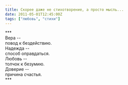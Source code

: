 ```yaml
---
title: Скорее даже не стихотворение, а просто мысль...
date: 2011-05-01T12:45:00Z
tags: ["любовь", "стихи"]
---
```


\*\*\*  
Вера --  
повод к бездействию.  
Надежда --  
способ оправдаться.  
Любовь --  
толчок к безумию.  
Доверие --  
причина счастья.  
\*\*\*


